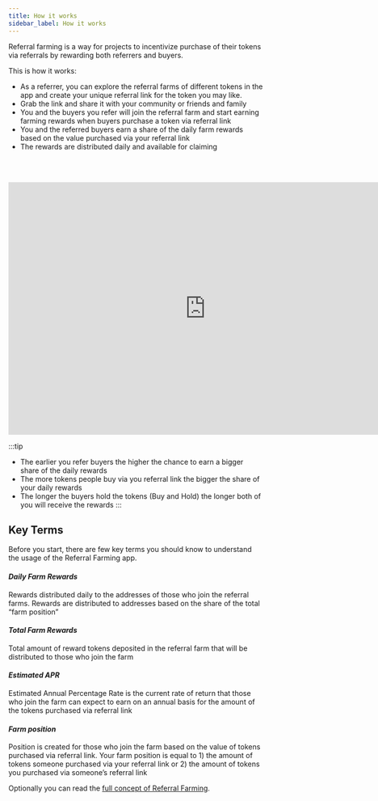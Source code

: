 ```yaml
---
title: How it works
sidebar_label: How it works
---
```

Referral farming is a way for projects to incentivize purchase of their tokens via referrals by rewarding both referrers and buyers. 

This is how it works: 

- As a referrer, you can explore the referral farms of different tokens in the app and create your unique referral link for the token you may like. 
- Grab the link and share it with your community or friends and family
- You and the buyers you refer will join the referral farm and start earning farming rewards when buyers purchase a token via referral link
- You and the referred buyers earn a share of the daily farm rewards based on the value purchased via your referral link
- The rewards are distributed daily and available for claiming 

<br/><br/>
<div class="videowrapper">
<iframe width="780" height="500" src="https://www.youtube.com/embed/AECkUgysPpY" title="YouTube video player" frameBorder="0" allow="accelerometer; autoplay; clipboard-write; encrypted-media; gyroscope; picture-in-picture" allowFullScreen></iframe>
</div>

:::tip
- The earlier you refer buyers the higher the chance to earn a bigger share of the daily rewards
- The more tokens people buy via you referral link the bigger the share of your daily rewards
- The longer the buyers hold the tokens (Buy and Hold) the longer both of you will receive the rewards
:::

## Key Terms

Before you start, there are few key terms you should know to understand the usage of the Referral Farming app. 

#### _Daily Farm Rewards_
Rewards distributed daily to the addresses of those who join the referral farms. Rewards are distributed to addresses based on the share of the total “farm position” 

#### _Total Farm Rewards_
Total amount of reward tokens deposited in the referral farm that will be distributed to those who join the farm

#### _Estimated APR_ 
Estimated Annual Percentage Rate is the current rate of return that those who join the farm can expect to earn on an annual basis for the amount of the tokens purchased via referral link 

#### _Farm position_ 
Position is created for those who join the farm based on the value of tokens purchased via referral link. 
Your farm position is equal to 1) the amount of tokens someone purchased via your referral link or 2) the amount of tokens you purchased via someone’s referral link

Optionally you can read the [full concept of Referral Farming](/about/referral-farming).